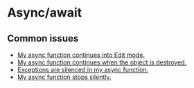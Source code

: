 # Async/await
## Common issues
- [My async function continues into Edit mode.](Async/Lifetime.md)
- [My async function continues when the object is destroyed.](Async/Lifetime.md)
- [Exceptions are silenced in my async function.](Async/Exceptions.md)
- [My async function stops silently.](Async/Exceptions.md)
